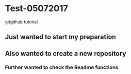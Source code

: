 # Test-05072017
gitgithub tutorial

## Just wanted to start my preparation
## Also wanted to create a new repository

### Further wanted to check the Readme functions
